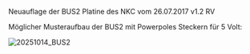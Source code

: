 Neuauflage der BUS2 Platine des NKC vom 26.07.2017 v1.2 RV

Möglicher Musteraufbau der BUS2 mit Powerpoles Steckern für 5 Volt:

![20251014_BUS2](https://github.com/user-attachments/assets/15abc415-f23f-4bb8-97a3-e6b6c9ba10ad)
